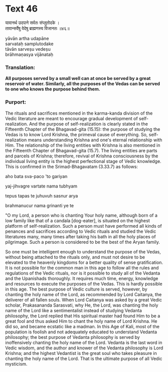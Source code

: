 # Text 46

यावानर्थ उदपाने सर्वतः संप्लुतोदके ।  
तावान्सर्वेषु वेदेषु ब्राह्मणस्य विजानतः ॥४६॥

yāvān artha udapāne  
sarvataḥ samplutodake  
tāvān sarveṣu vedeṣu  
brāhmaṇasya vijānataḥ



### Translation:

**All purposes served by a small well can at once be served by a great reservoir of water. Similarly, all the purposes of the Vedas can be served to one who knows the purpose behind them.**

### Purport:

The rituals and sacrifices mentioned in the karma-kanda division of the Vedic literature are meant to encourage gradual development of self-realization. And the purpose of self-realization is clearly stated in the Fifteenth Chapter of the Bhagavad-gita (15.15): the purpose of studying the Vedas is to know Lord Krishna, the primeval cause of everything. So, self-realization means understanding Krishna and one's eternal relationship with Him. The relationship of the living entities with Krishna is also mentioned in the Fifteenth Chapter of Bhagavad-gita (15.7). The living entities are parts and parcels of Krishna; therefore, revival of Krishna consciousness by the individual living entity is the highest perfectional stage of Vedic knowledge. This is confirmed in the Srimad-Bhagavatam (3.33.7) as follows:

aho bata sva-paco 'to gariyan

yaj-jihvagre vartate nama tubhyam

tepus tapas te juhuvuh sasnur arya

brahmanucur nama grinanti ye te

"O my Lord, a person who is chanting Your holy name, although born of a low family like that of a candala [dog-eater], is situated on the highest platform of self-realization. Such a person must have performed all kinds of penances and sacrifices according to Vedic rituals and studied the Vedic literatures many, many times after taking his bath in all the holy places of pilgrimage. Such a person is considered to be the best of the Aryan family.

So one must be intelligent enough to understand the purpose of the Vedas, without being attached to the rituals only, and must not desire to be elevated to the heavenly kingdoms for a better quality of sense gratification. It is not possible for the common man in this age to follow all the rules and regulations of the Vedic rituals, nor is it possible to study all of the Vedanta and the Upanishads thoroughly. It requires much time, energy, knowledge and resources to execute the purposes of the Vedas. This is hardly possible in this age. The best purpose of Vedic culture is served, however, by chanting the holy name of the Lord, as recommended by Lord Caitanya, the deliverer of all fallen souls. When Lord Caitanya was asked by a great Vedic scholar, Prakasananda Sarasvati, why He, the Lord, was chanting the holy name of the Lord like a sentimentalist instead of studying Vedanta philosophy, the Lord replied that His spiritual master had found Him to be a great fool and thus asked Him to chant the holy name of Lord Krishna. He did so, and became ecstatic like a madman. In this Age of Kali, most of the population is foolish and not adequately educated to understand Vedanta philosophy; the best purpose of Vedanta philosophy is served by inoffensively chanting the holy name of the Lord. Vedanta is the last word in Vedic wisdom, and the author and knower of the Vedanta philosophy is Lord Krishna; and the highest Vedantist is the great soul who takes pleasure in chanting the holy name of the Lord. That is the ultimate purpose of all Vedic mysticism.